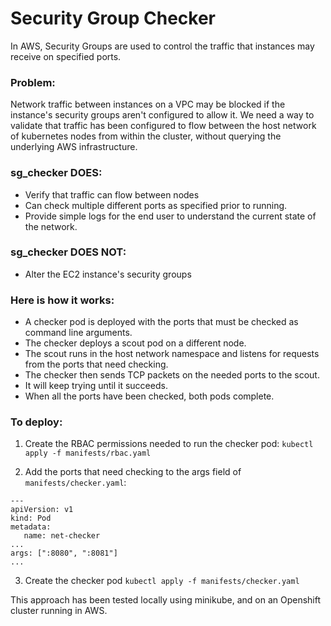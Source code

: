 # Security Group Checker
In AWS, Security Groups are used to control the traffic that instances may receive on specified ports.

### Problem:
Network traffic between instances on a VPC may be blocked if the instance's security groups aren't configured to allow it. We need a way to validate that traffic has been configured to flow between the host network of kubernetes nodes from within the cluster, without querying the underlying AWS infrastructure.

### sg_checker DOES:
- Verify that traffic can flow between nodes
- Can check multiple different ports as specified prior to running.
- Provide simple logs for the end user to understand the current state of the network.

### sg_checker DOES NOT:
- Alter the EC2 instance's security groups

### Here is how it works:
- A checker pod is deployed with the ports that must be checked as command line arguments.
- The checker deploys a scout pod on a different node. 
- The scout runs in the host network namespace and listens for requests from the ports that need checking.
- The checker then sends TCP packets on the needed ports to the scout. 
- It will keep trying until it succeeds.
- When all the ports have been checked, both pods complete.

### To deploy:
1. Create the RBAC permissions needed to run the checker pod:
```kubectl apply -f manifests/rbac.yaml```                                                                                                       


2. Add the ports that need checking to the args field of ```manifests/checker.yaml```:
```
---
apiVersion: v1
kind: Pod
metadata:
   name: net-checker
...
args: [":8080", ":8081"]
...
```


3. Create the checker pod
```kubectl apply -f manifests/checker.yaml```

This approach has been tested locally using minikube, and on an Openshift cluster running in AWS. 
